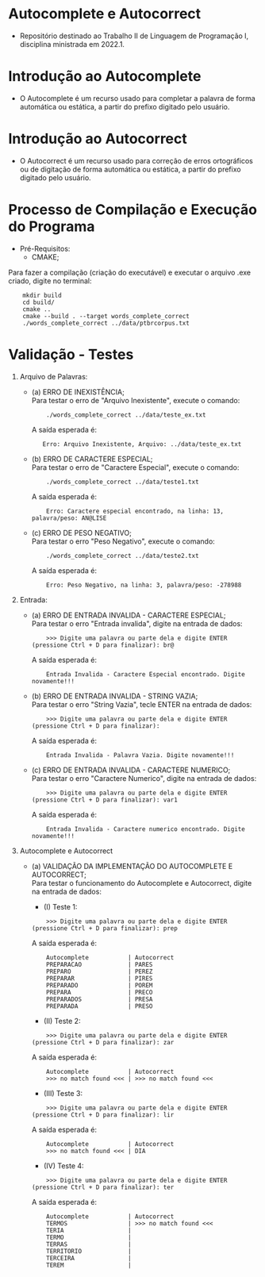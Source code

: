 # Autocomplete e Autocorrect
* Repositório destinado ao Trabalho II de Linguagem de Programação I, disciplina ministrada em 2022.1.

# Introdução ao Autocomplete
* O Autocomplete é um recurso usado para completar a palavra de forma automática ou estática, a partir do prefixo digitado pelo usuário.

# Introdução ao Autocorrect
* O Autocorrect é um recurso usado para correção de erros ortográficos ou de digitação de forma automática ou estática, a partir do prefixo digitado pelo usuário.

# Processo de Compilação e Execução do Programa
* Pré-Requisitos:
    - CMAKE; <br />

Para fazer a compilação (criação do executável) e executar o arquivo .exe criado, digite no terminal: <br />
```
    mkdir build
    cd build/
    cmake ..
    cmake --build . --target words_complete_correct
    ./words_complete_correct ../data/ptbrcorpus.txt
```
# Validação - Testes

1. Arquivo de Palavras:
    - (a) ERRO DE INEXISTÊNCIA;  <br />
        Para testar o erro de "Arquivo Inexistente", execute o comando:
        ```
            ./words_complete_correct ../data/teste_ex.txt
        ```
        A saída esperada é:
         ```
            Erro: Arquivo Inexistente, Arquivo: ../data/teste_ex.txt
         ```

    - (b) ERRO DE CARACTERE ESPECIAL; <br />
        Para testar o erro de "Caractere Especial", execute o comando:
        ```
            ./words_complete_correct ../data/teste1.txt
        ```
        A saída esperada é:
        ```
            Erro: Caractere especial encontrado, na linha: 13, palavra/peso: AN@LISE
        ```

    - (c) ERRO DE PESO NEGATIVO; <br />
        Para testar o erro "Peso Negativo", execute o comando:
        ```
            ./words_complete_correct ../data/teste2.txt
        ```
        A saída esperada é:
        ```
            Erro: Peso Negativo, na linha: 3, palavra/peso: -278988
        ```

2. Entrada:  
    - (a) ERRO DE ENTRADA INVALIDA - CARACTERE ESPECIAL; <br />
        Para testar o erro "Entrada invalida", digite na entrada de dados:
        ```
            >>> Digite uma palavra ou parte dela e digite ENTER (pressione Ctrl + D para finalizar): br@
        ```
        A saída esperada é:

        ```
            Entrada Invalida - Caractere Especial encontrado. Digite novamente!!!
        ```


    - (b) ERRO DE ENTRADA INVALIDA - STRING VAZIA; <br />
        Para testar o erro "String Vazia", tecle ENTER na entrada de dados:
        ```
            >>> Digite uma palavra ou parte dela e digite ENTER (pressione Ctrl + D para finalizar):
        ```
        A saída esperada é:
        ```
            Entrada Invalida - Palavra Vazia. Digite novamente!!!
        ```


    - (c) ERRO DE ENTRADA INVALIDA - CARACTERE NUMERICO; <br />
        Para testar o erro "Caractere Numerico", digite na entrada de dados:
        ```
            >>> Digite uma palavra ou parte dela e digite ENTER (pressione Ctrl + D para finalizar): var1
        ```
        A saída esperada é:

        ```
            Entrada Invalida - Caractere numerico encontrado. Digite novamente!!!
        ```
    
3. Autocomplete e Autocorrect
    - (a) VALIDAÇÃO DA IMPLEMENTAÇÃO DO AUTOCOMPLETE E AUTOCORRECT; <br />
        Para testar o funcionamento do Autocomplete e Autocorrect, digite na entrada de dados:
        - (I) Teste 1:
        ```
            >>> Digite uma palavra ou parte dela e digite ENTER (pressione Ctrl + D para finalizar): prep
        ```
        A saída esperada é:
        ```
            Autocomplete           | Autocorrect
            PREPARACAO             | PARES
            PREPARO                | PEREZ
            PREPARAR               | PIRES
            PREPARADO              | POREM
            PREPARA                | PRECO
            PREPARADOS             | PRESA
            PREPARADA              | PRESO
        ```

        - (II) Teste 2:
        ```
            >>> Digite uma palavra ou parte dela e digite ENTER (pressione Ctrl + D para finalizar): zar
        ```
        A saída esperada é:
        ```
            Autocomplete           | Autocorrect
            >>> no match found <<< | >>> no match found <<<
        ```

        - (III) Teste 3:
        ```
            >>> Digite uma palavra ou parte dela e digite ENTER (pressione Ctrl + D para finalizar): lir
        ```
        A saída esperada é:
        ```
            Autocomplete           | Autocorrect
            >>> no match found <<< | DIA
        ```
        - (IV) Teste 4:
        ```
            >>> Digite uma palavra ou parte dela e digite ENTER (pressione Ctrl + D para finalizar): ter
        ```
        A saída esperada é:
        ```
            Autocomplete           | Autocorrect
            TERMOS                 | >>> no match found <<<
            TERIA                  |
            TERMO                  |
            TERRAS                 |
            TERRITORIO             |
            TERCEIRA               |
            TEREM                  |
        ```


